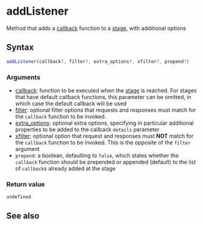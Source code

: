 # addListener

Method that adds a [callback](../../../listener/index.md) function to a [stage](../index.md), with additional options

## Syntax
```javascript
addListener(callback?, filter?, extra_options?, xfilter?, prepend?)
```
### Arguments
- [callback](../../../listener/index.md): function to be executed when the [stage](../stages/index.md) is reached. For stages that have default callback functions, this parameter can be omitted, in which case the default callback will be used
- [filter](../../../options/filter/index.md): optional filter options that requests and responses must match for the `callback` function to be invoked.
- [extra_options](../../../options/extra/index.md): optional extra options, specifying in particular additional properties to be added to the callback `details` parameter
- [xfilter](../../../options/xfilter/index.md): optional option that request and responses must **NOT** match for the `callback` function to be invoked. This is the opposite of the `filter` argument
- `prepend`: a boolean, defaulting to `false`, which states whether the `callback` function should be prepended or appended (default) to the list of `callback`s already added at the stage

### Return value
`undefined`

## See also
